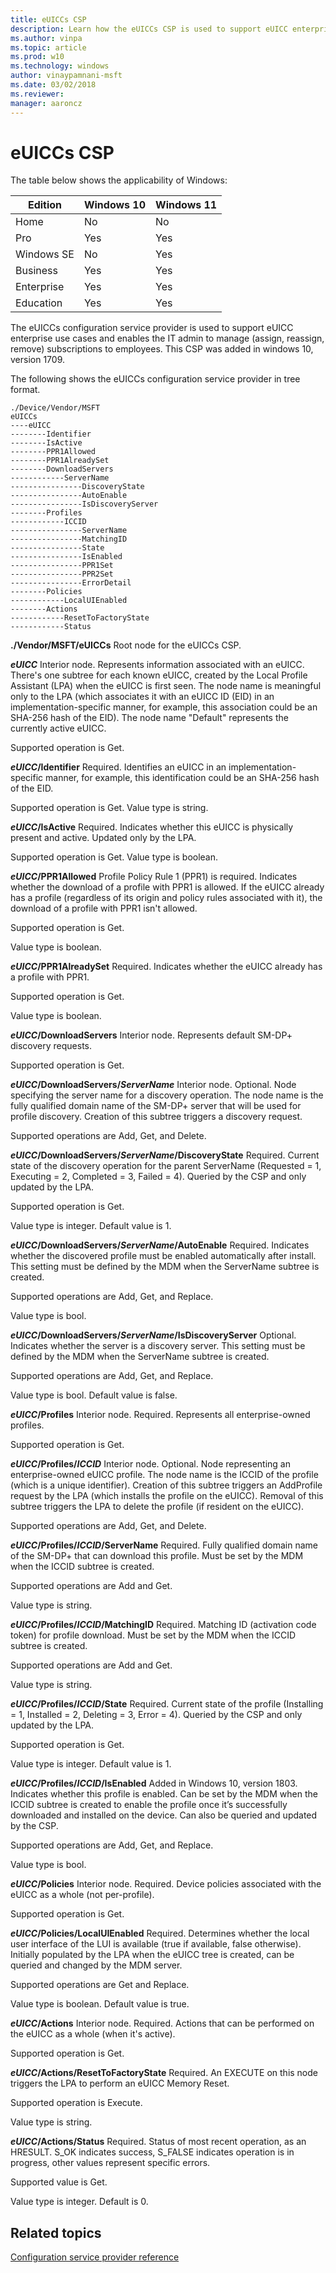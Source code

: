 ```yaml
---
title: eUICCs CSP
description: Learn how the eUICCs CSP is used to support eUICC enterprise use cases and enables the IT admin to manage (assign, reassign, remove) subscriptions to employees.
ms.author: vinpa
ms.topic: article
ms.prod: w10
ms.technology: windows
author: vinaypamnani-msft
ms.date: 03/02/2018
ms.reviewer:
manager: aaroncz
---
```


# eUICCs CSP

The table below shows the applicability of Windows:

|Edition|Windows 10|Windows 11|
|--- |--- |--- |
|Home|No|No|
|Pro|Yes|Yes|
|Windows SE|No|Yes|
|Business|Yes|Yes|
|Enterprise|Yes|Yes|
|Education|Yes|Yes|

The eUICCs configuration service provider is used to support eUICC enterprise use cases and enables the IT admin to manage (assign, reassign, remove) subscriptions to employees. This CSP was added in windows 10, version 1709.

The following shows the eUICCs configuration service provider in tree format.

```
./Device/Vendor/MSFT
eUICCs
----eUICC
--------Identifier
--------IsActive
--------PPR1Allowed
--------PPR1AlreadySet
--------DownloadServers
------------ServerName
----------------DiscoveryState
----------------AutoEnable
----------------IsDiscoveryServer
--------Profiles
------------ICCID
----------------ServerName
----------------MatchingID
----------------State
----------------IsEnabled
----------------PPR1Set
----------------PPR2Set
----------------ErrorDetail
--------Policies
------------LocalUIEnabled
--------Actions
------------ResetToFactoryState
------------Status
```

<a href="" id="--vendor-msft-euiccs"></a>**./Vendor/MSFT/eUICCs**
Root node for the eUICCs CSP.

<a href="" id="euicc"></a>**_eUICC_**
Interior node. Represents information associated with an eUICC. There's one subtree for each known eUICC, created by the Local Profile Assistant (LPA) when the eUICC is first seen. The node name is meaningful only to the LPA (which associates it with an eUICC ID (EID) in an implementation-specific manner, for example, this association could be an SHA-256 hash of the EID). The node name "Default" represents the currently active eUICC.

Supported operation is Get.

<a href="" id="euicc-identifier"></a>**_eUICC_/Identifier**
Required. Identifies an eUICC in an implementation-specific manner, for example, this identification could be an SHA-256 hash of the EID.

Supported operation is Get. Value type is string.

<a href="" id="euicc-isactive"></a>**_eUICC_/IsActive**
Required. Indicates whether this eUICC is physically present and active. Updated only by the LPA.

Supported operation is Get. Value type is boolean.

<a href="" id="euicc-ppr1allowed"></a>**_eUICC_/PPR1Allowed**
Profile Policy Rule 1 (PPR1) is required. Indicates whether the download of a profile with PPR1 is allowed. If the eUICC already has a profile (regardless of its origin and policy rules associated with it), the download of a profile with PPR1 isn't allowed.

Supported operation is Get.

Value type is boolean.

<a href="" id="euicc-ppr1alreadyset"></a>**_eUICC_/PPR1AlreadySet**
Required. Indicates whether the eUICC already has a profile with PPR1.

Supported operation is Get.

Value type is boolean.

<a href="" id="euicc-downloadservers"></a>**_eUICC_/DownloadServers**
Interior node. Represents default SM-DP+ discovery requests.

Supported operation is Get.

<a href="" id="euicc-downloadservers-servername"></a>**_eUICC_/DownloadServers/_ServerName_**
Interior node. Optional. Node specifying the server name for a discovery operation. The node name is the fully qualified domain name of the SM-DP+ server that will be used for profile discovery. Creation of this subtree triggers a discovery request.

Supported operations are Add, Get, and Delete.

<a href="" id="euicc-downloadservers-servername-discoverystate"></a>**_eUICC_/DownloadServers/_ServerName_/DiscoveryState**
Required. Current state of the discovery operation for the parent ServerName (Requested = 1, Executing = 2, Completed = 3, Failed = 4). Queried by the CSP and only updated by the LPA.

Supported operation is Get.

Value type is integer. Default value is 1.

<a href="" id="euicc-downloadservers-servername-autoenable"></a>**_eUICC_/DownloadServers/_ServerName_/AutoEnable**
Required. Indicates whether the discovered profile must be enabled automatically after install. This setting must be defined by the MDM when the ServerName subtree is created.

Supported operations are Add, Get, and Replace.

Value type is bool.

<a href="" id="euicc-downloadservers-servername-isdiscoveryserver"></a>**_eUICC_/DownloadServers/_ServerName_/IsDiscoveryServer**
Optional. Indicates whether the server is a discovery server. This setting must be defined by the MDM when the ServerName subtree is created.

Supported operations are Add, Get, and Replace.

Value type is bool. Default value is false.

<a href="" id="euicc-profiles"></a>**_eUICC_/Profiles**
Interior node. Required. Represents all enterprise-owned profiles.

Supported operation is Get.

<a href="" id="euicc-profiles-iccid"></a>**_eUICC_/Profiles/_ICCID_**
Interior node. Optional. Node representing an enterprise-owned eUICC profile. The node name is the ICCID of the profile (which is a unique identifier). Creation of this subtree triggers an AddProfile request by the LPA (which installs the profile on the eUICC). Removal of this subtree triggers the LPA to delete the profile (if resident on the eUICC).

Supported operations are Add, Get, and Delete.

<a href="" id="euicc-profiles-iccid-servername"></a>**_eUICC_/Profiles/_ICCID_/ServerName**
Required. Fully qualified domain name of the SM-DP+ that can download this profile. Must be set by the MDM when the ICCID subtree is created.

Supported operations are Add and Get.

Value type is string.

<a href="" id="euicc-profiles-iccid-matchingid"></a>**_eUICC_/Profiles/_ICCID_/MatchingID**
Required. Matching ID (activation code token) for profile download. Must be set by the MDM when the ICCID subtree is created.

Supported operations are Add and Get.

Value type is string.

<a href="" id="euicc-profiles-iccid-state"></a>**_eUICC_/Profiles/_ICCID_/State**
Required. Current state of the profile (Installing = 1, Installed = 2, Deleting = 3, Error = 4). Queried by the CSP and only updated by the LPA.

Supported operation is Get.

Value type is integer. Default value is 1.

<a href="" id="euicc-profiles-iccid-isenabled"></a>**_eUICC_/Profiles/_ICCID_/IsEnabled**
Added in Windows 10, version 1803. Indicates whether this profile is enabled. Can be set by the MDM when the ICCID subtree is created to enable the profile once it’s successfully downloaded and installed on the device. Can also be queried and updated by the CSP.

Supported operations are Add, Get, and Replace.

Value type is bool.

<a href="" id="euicc-policies"></a>**_eUICC_/Policies**
Interior node. Required. Device policies associated with the eUICC as a whole (not per-profile).

Supported operation is Get.

<a href="" id="euicc-policies-localuienabled"></a>**_eUICC_/Policies/LocalUIEnabled**
Required. Determines whether the local user interface of the LUI is available (true if available, false otherwise). Initially populated by the LPA when the eUICC tree is created, can be queried and changed by the MDM server.

Supported operations are Get and Replace.

Value type is boolean. Default value is true.

<a href="" id="euicc-actions"></a>**_eUICC_/Actions**
Interior node. Required. Actions that can be performed on the eUICC as a whole (when it's active).

Supported operation is Get.

<a href="" id="euicc-actions-resettofactorystate"></a>**_eUICC_/Actions/ResetToFactoryState**
Required. An EXECUTE on this node triggers the  LPA to perform an eUICC Memory Reset.

Supported operation is Execute.

Value type is string.

<a href="" id="euicc-actions-status"></a>**_eUICC_/Actions/Status**
Required. Status of most recent operation, as an HRESULT. S_OK indicates success, S_FALSE indicates operation is in progress, other values represent specific errors.

Supported value is Get.

Value type is integer. Default is 0.

## Related topics

[Configuration service provider reference](configuration-service-provider-reference.md)
